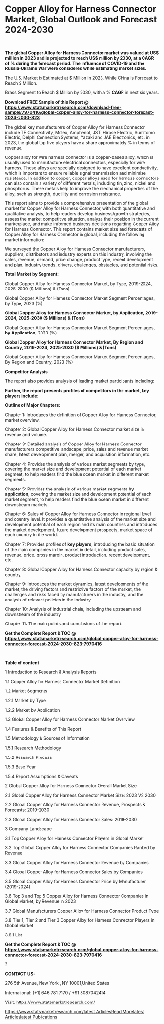 <h1>Copper Alloy for Harness Connector Market, Global Outlook and Forecast 2024-2030</h1><br/><p><strong>The global Copper Alloy for Harness Connector market was valued at US$ million in 2023 and is projected to reach US$ million by 2030, at a <strong>CAGR</strong> of % during the forecast period. The influence of COVID-19 and the Russia-Ukraine War were considered while estimating market sizes.</strong></p>
 
 
 
 <p>The U.S. Market is Estimated at $ Million in 2023, While China is Forecast to Reach $ Million.</p>
 
 
 
 <p>Brass Segment to Reach $ Million by 2030, with a % <strong>CAGR</strong> in next six years.</p>
 
 
 
 <p><strong>Download FREE Sample of this Report @ <a href="https://www.statsmarketresearch.com/download-free-sample/7970416/global-copper-alloy-for-harness-connector-forecast-2024-2030-823">https://www.statsmarketresearch.com/download-free-sample/7970416/global-copper-alloy-for-harness-connector-forecast-2024-2030-823</a></strong></p>
 
 
 
 <p>The global key manufacturers of Copper Alloy for Harness Connector include TE Connectivity, Molex, Amphenol, JST, Hirose Electric, Sumitomo Electric, Delphi Connection Systems, Yazaki and JAE Electronics, etc. in 2023, the global top five players have a share approximately % in terms of revenue.</p>
 
 
 
 <p>Copper alloy for wire harness connector is a copper-based alloy, which is usually used to manufacture electrical connectors, especially for wire harness. These alloys are specially designed to have excellent conductivity, which is important to ensure reliable signal transmission and minimize resistance. In addition to copper, copper alloys used for harness connectors can also contain a variety of different metals, including tin, zinc, nickel and phosphorus. These metals help to improve the mechanical properties of the alloy, such as strength, ductility and corrosion resistance.</p>
 
 
 
 <p>This report aims to provide a comprehensive presentation of the global market for Copper Alloy for Harness Connector, with both quantitative and qualitative analysis, to help readers develop business/growth strategies, assess the market competitive situation, analyze their position in the current marketplace, and make informed business decisions regarding Copper Alloy for Harness Connector. This report contains market size and forecasts of Copper Alloy for Harness Connector in global, including the following market information:</p>
 
 
 
 <p>We surveyed the Copper Alloy for Harness Connector manufacturers, suppliers, distributors and industry experts on this industry, involving the sales, revenue, demand, price change, product type, recent development and plan, industry trends, drivers, challenges, obstacles, and potential risks.</p>
 
 
 
 <p><strong>Total Market by Segment:</strong></p>
 
 
 
 <p>Global Copper Alloy for Harness Connector Market, by Type, 2019-2024, 2025-2030 ($ Millions) & (Tons)</p>
 
 
 
 <p>Global Copper Alloy for Harness Connector Market Segment Percentages, by Type, 2023 (%)</p>
 
 
 
 <p><strong>Global Copper Alloy for Harness Connector Market, <strong>by Application</strong>, 2019-2024, 2025-2030 ($ Millions) & (Tons)</strong></p>
 
 
 
 <p>Global Copper Alloy for Harness Connector Market Segment Percentages, <strong>by Application</strong>, 2023 (%)</p>
 
 
 
 <p><strong>Global Copper Alloy for Harness Connector Market, By Region and Country, 2019-2024, 2025-2030 ($ Millions) & (Tons)</strong></p>
 
 
 
 <p>Global Copper Alloy for Harness Connector Market Segment Percentages, By Region and Country, 2023 (%)</p>
 
 
 
 <p><strong>Competitor Analysis</strong></p>
 
 
 
 <p>The report also provides analysis of leading market participants including:</p>
 
 
 
 <p><strong>Further, the report presents profiles of competitors in the market, <strong>key players</strong> include:</strong></p>
 
 
 
 <p><strong>Outline of Major Chapters:</strong></p>
 
 
 
 <p>Chapter 1: Introduces the definition of Copper Alloy for Harness Connector, market overview.</p>
 
 
 
 <p>Chapter 2: Global Copper Alloy for Harness Connector market size in revenue and volume.</p>
 
 
 
 <p>Chapter 3: Detailed analysis of Copper Alloy for Harness Connector manufacturers competitive landscape, price, sales and revenue market share, latest development plan, merger, and acquisition information, etc.</p>
 
 
 
 <p>Chapter 4: Provides the analysis of various market segments by type, covering the market size and development potential of each market segment, to help readers find the blue ocean market in different market segments.</p>
 
 
 
 <p>Chapter 5: Provides the analysis of various market segments <strong>by application</strong>, covering the market size and development potential of each market segment, to help readers find the blue ocean market in different downstream markets.</p>
 
 
 
 <p>Chapter 6: Sales of Copper Alloy for Harness Connector in regional level and country level. It provides a quantitative analysis of the market size and development potential of each region and its main countries and introduces the market development, future development prospects, market space of each country in the world.</p>
 
 
 
 <p>Chapter 7: Provides profiles of <strong>key players</strong>, introducing the basic situation of the main companies in the market in detail, including product sales, revenue, price, gross margin, product introduction, recent development, etc.</p>
 
 
 
 <p>Chapter 8: Global Copper Alloy for Harness Connector capacity by region & country.</p>
 
 
 
 <p>Chapter 9: Introduces the market dynamics, latest developments of the market, the driving factors and restrictive factors of the market, the challenges and risks faced by manufacturers in the industry, and the analysis of relevant policies in the industry.</p>
 
 
 
 <p>Chapter 10: Analysis of industrial chain, including the upstream and downstream of the industry.</p>
 
 
 
 <p>Chapter 11: The main points and conclusions of the report.</p>
 
 
 
 <div><b>Get the Complete Report & TOC @ <a href="https://www.statsmarketresearch.com/global-copper-alloy-for-harness-connector-forecast-2024-2030-823-7970416">https://www.statsmarketresearch.com/global-copper-alloy-for-harness-connector-forecast-2024-2030-823-7970416</a></b></div>
 
 
 
 <p><br />
 
 <b>Table of content</b></p>
 
 
 
 <p>1 Introduction to Research & Analysis Reports<br />
 
 1.1 Copper Alloy for Harness Connector Market Definition<br />
 
 1.2 Market Segments<br />
 
 1.2.1 Market by Type<br />
 
 1.2.2 Market by Application<br />
 
 1.3 Global Copper Alloy for Harness Connector Market Overview<br />
 
 1.4 Features & Benefits of This Report<br />
 
 1.5 Methodology & Sources of Information<br />
 
 1.5.1 Research Methodology<br />
 
 1.5.2 Research Process<br />
 
 1.5.3 Base Year<br />
 
 1.5.4 Report Assumptions & Caveats<br />
 
 2 Global Copper Alloy for Harness Connector Overall Market Size<br />
 
 2.1 Global Copper Alloy for Harness Connector Market Size: 2023 VS 2030<br />
 
 2.2 Global Copper Alloy for Harness Connector Revenue, Prospects & Forecasts: 2019-2030<br />
 
 2.3 Global Copper Alloy for Harness Connector Sales: 2019-2030<br />
 
 3 Company Landscape<br />
 
 3.1 Top Copper Alloy for Harness Connector Players in Global Market<br />
 
 3.2 Top Global Copper Alloy for Harness Connector Companies Ranked by Revenue<br />
 
 3.3 Global Copper Alloy for Harness Connector Revenue by Companies<br />
 
 3.4 Global Copper Alloy for Harness Connector Sales by Companies<br />
 
 3.5 Global Copper Alloy for Harness Connector Price by Manufacturer (2019-2024)<br />
 
 3.6 Top 3 and Top 5 Copper Alloy for Harness Connector Companies in Global Market, by Revenue in 2023<br />
 
 3.7 Global Manufacturers Copper Alloy for Harness Connector Product Type<br />
 
 3.8 Tier 1, Tier 2 and Tier 3 Copper Alloy for Harness Connector Players in Global Market<br />
 
 3.8.1 List</p>
 
 
 
 <div><b>Get the Complete Report & TOC @ <a href="https://www.statsmarketresearch.com/global-copper-alloy-for-harness-connector-forecast-2024-2030-823-7970416">https://www.statsmarketresearch.com/global-copper-alloy-for-harness-connector-forecast-2024-2030-823-7970416</a></b></div>
 
 
 
 <p>? </p>
 
 
 
 <p><b>CONTACT US:</b><br />
 
 276 5th Avenue, New York , NY 10001,United States<br />
 
 International: (+1) 646 781 7170 / +91 8087042414<br />
 
 Visit: <a href="https://www.statsmarketresearch.com/">https://www.statsmarketresearch.com/</a><br />
 
 <a href="https://gyeongbokgung.com">https://www.statsmarketresearch.com/</a><a href="https://hallyeomaritime.com">latest Articles</a><a href="https://jingwansa.com">Read More</a><a href="https://nguoiviet.jp/">latest Articles</a><a href="https://www.intelmarketresearch.com/">latest Publications</a></p>
